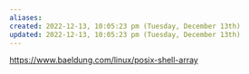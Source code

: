 ```yaml
---
aliases: 
created: 2022-12-13, 10:05:23 pm (Tuesday, December 13th)
updated: 2022-12-13, 10:05:23 pm (Tuesday, December 13th)
---
```

https://www.baeldung.com/linux/posix-shell-array